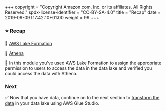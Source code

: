 +++
copyright = "Copyright Amazon.com, Inc. or its affiliates. All Rights Reserved."
spdx-license-identifier = "CC-BY-SA-4.0"
title = "Recap"
date = 2019-09-09T17:42:10+01:00
weight = 99
+++

### :star: Recap

:key: [AWS Lake Formation][lf]

:key: [Athena][athena] 

:wrench: In this module you've used AWS Lake Formation to assign the appropriate permission to users to access the data in the data lake and verified you could access the data with Athena.

### Next

:white_check_mark: Now that you have data, continue on to the next section to [transform the data][transform] in your data lake using AWS Glue Studio.

[lf]: https://aws.amazon.com/lake-formation/
[athena]: https://aws.amazon.com/athena
[transform]: ../transformdata
